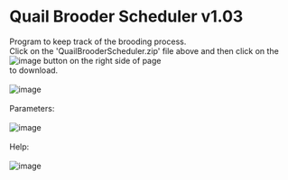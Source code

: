 # Quail Brooder Scheduler  v1.03
Program to keep track of the brooding process.<BR>
Click on the 'QuailBrooderScheduler.zip' file above and then click on the ![image](https://github.com/inwtx/QuailHatcherySchedule/assets/32821617/b2b1d8dc-c2b9-48d7-a425-92c5a9c05f46)
button on the right side of page<BR>
to download. 
<BR><BR>
![image](https://github.com/inwtx/QuailBrooderScheduler/assets/32821617/735b08a0-0e6d-4484-ae12-8223912b85ec)
<BR><BR>
Parameters:
<BR><BR>
![image](https://github.com/inwtx/QuailBrooderScheduler/assets/32821617/c171127d-364e-4a69-a2f4-3b8fceb7b536)
<BR>  
Help:
<BR><BR>
![image](https://github.com/inwtx/QuailBrooderScheduler/assets/32821617/3d70ca7d-5e6e-4633-8fd4-94504d09e21d)
<BR><BR>  
